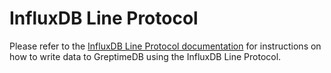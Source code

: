 # InfluxDB Line Protocol

Please refer to the [InfluxDB Line Protocol documentation](../for-iot/influxdb-line-protocol.md) for instructions on how to write data to GreptimeDB using the InfluxDB Line Protocol.

